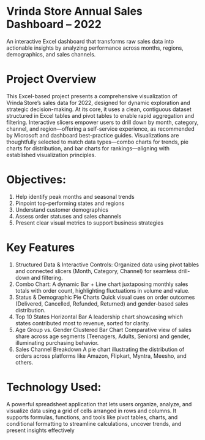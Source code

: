 # Vrinda Store Annual Sales Dashboard – 2022
An interactive Excel dashboard that transforms raw sales data into actionable insights by analyzing performance across months, regions, demographics, and sales channels.

# Project Overview
This Excel-based project presents a comprehensive visualization of Vrinda Store’s sales data for 2022, designed for dynamic exploration and strategic decision-making. At its core, it uses a clean, contiguous dataset structured in Excel tables and pivot tables to enable rapid aggregation and filtering. Interactive slicers empower users to drill down by month, category, channel, and region—offering a self-service experience, as recommended by Microsoft and dashboard best-practice guides.
Visualizations are thoughtfully selected to match data types—combo charts for trends, pie charts for distribution, and bar charts for rankings—aligning with established visualization principles.

# Objectives:
1. Help identify peak months and seasonal trends
2. Pinpoint top-performing states and regions
3. Understand customer demographics
4. Assess order statuses and sales channels
5. Present clear visual metrics to support business strategies

# Key Features
1. Structured Data & Interactive Controls:
Organized data using pivot tables and connected slicers (Month, Category, Channel) for seamless drill-down and filtering.
2.  Combo Chart:
A dynamic Bar + Line chart juxtaposing monthly sales totals with order count, highlighting fluctuations in volume and value.
3.  Status & Demographic Pie Charts
Quick visual cues on order outcomes (Delivered, Cancelled, Refunded, Returned) and gender-based sales distribution.
4. Top 10 States Horizontal Bar
A leadership chart showcasing which states contributed most to revenue, sorted for clarity.
5. Age Group vs. Gender Clustered Bar Chart
Comparative view of sales share across age segments (Teenagers, Adults, Seniors) and gender, illuminating purchasing behavior.
6. Sales Channel Breakdown
A pie chart illustrating the distribution of orders across platforms like Amazon, Flipkart, Myntra, Meesho, and others.

# Technology Used:
A powerful spreadsheet application that lets users organize, analyze, and visualize data using a grid of cells arranged in rows and columns. It supports formulas, functions, and tools like pivot tables, charts, and conditional formatting to streamline calculations, uncover trends, and present insights effectively 
